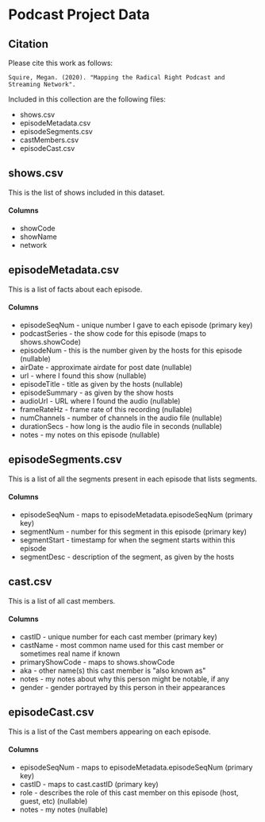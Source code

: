 # Podcast Project Data

## Citation
Please cite this work as follows:
```
Squire, Megan. (2020). "Mapping the Radical Right Podcast and Streaming Network". 
```
Included in this collection are the following files:
* shows.csv
* episodeMetadata.csv
* episodeSegments.csv
* castMembers.csv
* episodeCast.csv

## shows.csv
This is the list of shows included in this dataset. 

#### Columns
* showCode
* showName
* network

## episodeMetadata.csv
This is a list of facts about each episode.

#### Columns
* episodeSeqNum - unique number I gave to each episode (primary key)
* podcastSeries - the show code for this episode (maps to shows.showCode)
* episodeNum - this is the number given by the hosts for this episode (nullable)
* airDate - approximate airdate for post date (nullable)
* url - where I found this show (nullable)
* episodeTitle - title as given by the hosts (nullable)
* episodeSummary - as given by the show hosts
* audioUrl - URL where I found the audio (nullable)
* frameRateHz - frame rate of this recording (nullable)
* numChannels - number of channels in the audio file (nullable)
* durationSecs - how long is the audio file in seconds (nullable)
* notes - my notes on this episode (nullable)

## episodeSegments.csv
This is a list of all the segments present in each episode that lists segments.

#### Columns
* episodeSeqNum - maps to episodeMetadata.episodeSeqNum (primary key)
* segmentNum - number for this segment in this episode (primary key)
* segmentStart - timestamp for when the segment starts within this episode
* segmentDesc - description of the segment, as given by the hosts

## cast.csv
This is a list of all cast members.

#### Columns
* castID - unique number for each cast member (primary key)
* castName - most common name used for this cast member or sometimes real name if known
* primaryShowCode - maps to shows.showCode
* aka - other name(s) this cast member is "also known as"
* notes - my notes about why this person might be notable, if any 
* gender - gender portrayed by this person in their appearances

## episodeCast.csv
This is a list of the Cast members appearing on each episode.

#### Columns
* episodeSeqNum - maps to episodeMetadata.episodeSeqNum (primary key)
* castID - maps to cast.castID (primary key)
* role - describes the role of this cast member on this episode (host, guest, etc) (nullable)
* notes - my notes (nullable)
